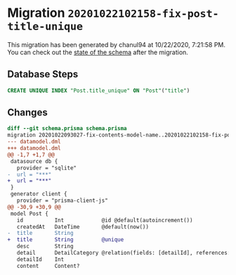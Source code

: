 # Migration `20201022102158-fix-post-title-unique`

This migration has been generated by chanul94 at 10/22/2020, 7:21:58 PM.
You can check out the [state of the schema](./schema.prisma) after the migration.

## Database Steps

```sql
CREATE UNIQUE INDEX "Post.title_unique" ON "Post"("title")
```

## Changes

```diff
diff --git schema.prisma schema.prisma
migration 20201022093027-fix-contents-model-name..20201022102158-fix-post-title-unique
--- datamodel.dml
+++ datamodel.dml
@@ -1,7 +1,7 @@
 datasource db {
   provider = "sqlite"
-  url = "***"
+  url = "***"
 }
 generator client {
   provider = "prisma-client-js"
@@ -30,9 +30,9 @@
 model Post {
   id          Int            @id @default(autoincrement())
   createdAt   DateTime       @default(now())
-  title       String
+  title       String         @unique
   desc        String
   detail      DetailCategory @relation(fields: [detailId], references: [id])
   detailId    Int
   content     Content?
```



